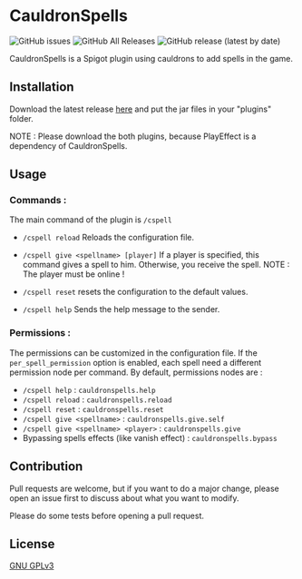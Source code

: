 # CauldronSpells
![GitHub issues](https://img.shields.io/github/issues/SyFizz/CauldronSpellsRewrite?label=issues) ![GitHub All Releases](https://img.shields.io/github/downloads/SyFizz/CauldronSpellsRewrite/total?color=light%20green) ![GitHub release (latest by date)](https://img.shields.io/github/v/release/SyFizz/CauldronSpellsRewrite)

CauldronSpells is a Spigot plugin using cauldrons to add spells in the game.

## Installation

Download the latest release [here](https://github.com/SyFizz/CauldronSpellsRewrite/releases) and put the jar files in your "plugins" folder.

NOTE : Please download the both plugins, because PlayEffect is a dependency of CauldronSpells.

## Usage

### Commands :
The main command of the plugin is `/cspell`

- `/cspell reload` Reloads the configuration file.

- `/cspell give <spellname> [player]` If a player is specified, this command gives a spell to him. Otherwise, you receive the spell. 
NOTE : The player must be online !

- `/cspell reset` resets the configuration to the default values.

- `/cspell help` Sends the help message to the sender.
### Permissions :

The permissions can be customized in the configuration file. If the `per_spell_permission` option is enabled, each spell need a different permission node per command.
By default, permissions nodes are :
- `/cspell help` : `cauldronspells.help`
- `/cspell reload` : `cauldronspells.reload`
- `/cspell reset` : `cauldronspells.reset`
- `/cspell give <spellname>` : `cauldronspells.give.self`
- `/cspell give <spellname> <player>` : `cauldronspells.give`
- Bypassing spells effects (like vanish effect) : `cauldronspells.bypass`

## Contribution
Pull requests are welcome, but if you want to do a major change, please open an issue first to discuss about what you want to modify.

Please do some tests before opening a pull request.

## License
[GNU GPLv3](https://choosealicense.com/licenses/gpl-3.0/)
